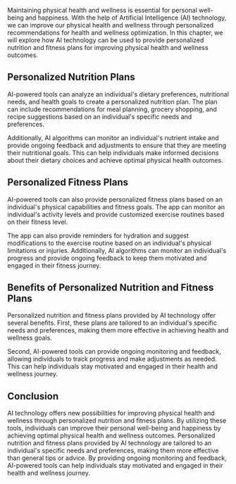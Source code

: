 

Maintaining physical health and wellness is essential for personal well-being and happiness. With the help of Artificial Intelligence (AI) technology, we can improve our physical health and wellness through personalized recommendations for health and wellness optimization. In this chapter, we will explore how AI technology can be used to provide personalized nutrition and fitness plans for improving physical health and wellness outcomes.

Personalized Nutrition Plans
----------------------------

AI-powered tools can analyze an individual's dietary preferences, nutritional needs, and health goals to create a personalized nutrition plan. The plan can include recommendations for meal planning, grocery shopping, and recipe suggestions based on an individual's specific needs and preferences.

Additionally, AI algorithms can monitor an individual's nutrient intake and provide ongoing feedback and adjustments to ensure that they are meeting their nutritional goals. This can help individuals make informed decisions about their dietary choices and achieve optimal physical health outcomes.

Personalized Fitness Plans
--------------------------

AI-powered tools can also provide personalized fitness plans based on an individual's physical capabilities and fitness goals. The app can monitor an individual's activity levels and provide customized exercise routines based on their fitness level.

The app can also provide reminders for hydration and suggest modifications to the exercise routine based on an individual's physical limitations or injuries. Additionally, AI algorithms can monitor an individual's progress and provide ongoing feedback to keep them motivated and engaged in their fitness journey.

Benefits of Personalized Nutrition and Fitness Plans
----------------------------------------------------

Personalized nutrition and fitness plans provided by AI technology offer several benefits. First, these plans are tailored to an individual's specific needs and preferences, making them more effective in achieving health and wellness goals.

Second, AI-powered tools can provide ongoing monitoring and feedback, allowing individuals to track progress and make adjustments as needed. This can help individuals stay motivated and engaged in their health and wellness journey.

Conclusion
----------

AI technology offers new possibilities for improving physical health and wellness through personalized nutrition and fitness plans. By utilizing these tools, individuals can improve their personal well-being and happiness by achieving optimal physical health and wellness outcomes. Personalized nutrition and fitness plans provided by AI technology are tailored to an individual's specific needs and preferences, making them more effective than general tips or advice. By providing ongoing monitoring and feedback, AI-powered tools can help individuals stay motivated and engaged in their health and wellness journey.
